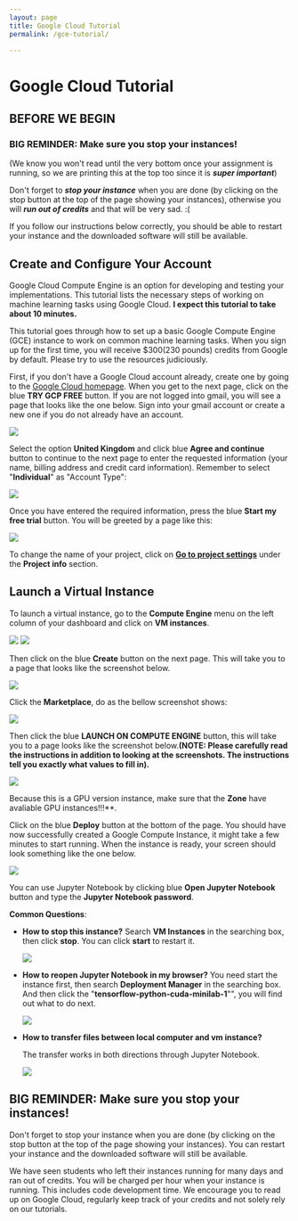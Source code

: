 ```yaml
---
layout: page
title: Google Cloud Tutorial
permalink: /gce-tutorial/

---
```


# Google Cloud Tutorial

## BEFORE WE BEGIN ## 
### BIG REMINDER: Make sure you stop your instances! ###
(We know you won't read until the very bottom once your assignment is running, so we are printing this at the top too since it is ***super important***)

Don't forget to ***stop your instance*** when you are done (by clicking on the stop button at the top of the page showing your instances), otherwise you will ***run out of credits*** and that will be very sad. :( 

If you follow our instructions below correctly, you should be able to restart your instance and the downloaded software will still be available.

## Create and Configure Your Account ##

Google Cloud Compute Engine is an option for developing and testing your implementations. This tutorial lists the necessary steps of working on machine learning tasks using Google Cloud. **I expect this tutorial to take about 10 minutes.**

This tutorial goes through how to set up a basic Google Compute Engine (GCE) instance to work on common machine learning tasks. When you sign up for the first time, you will receive $300(230 pounds) credits from Google by default. Please try to use the resources judiciously.

First, if you don't have a Google Cloud account already, create one by going to the [Google Cloud homepage](https://cloud.google.com/). When you get to the next page, click on the blue **TRY GCP FREE** button. If you are not logged into gmail, you will see a page that looks like the one below. Sign into your gmail account or create a new one if you do not already have an account. 

<div class='fig figcenter fighighlight'>
  <img src='/screenshot/step1.png'>
</div>

Select the option **United Kingdom** and click blue **Agree and continue** button to continue to the next page to enter the requested information (your name, billing address and credit card information). Remember to select "**Individual**" as "Account Type":

<div class='fig figcenter fighighlight'>
    <img src='/screenshot/step2.png'>
</div>

Once you have entered the required information, press the blue **Start my free trial** button. You will be greeted by a page like this: 

<div class='fig figcenter fighighlight'>
    <img src='/screenshot/GCP DASHABOARD.png'>
</div>

To change the name of your project, click on [**Go to project settings**](console.cloud.google.com/iam-admin/settings/project) under the **Project info** section.

## Launch a Virtual Instance ##

To launch a virtual instance, go to the **Compute Engine** menu on the left column of your dashboard and click on **VM instances**. 
<div class='fig figcenter fighighlight'>
  <img src='/screenshot/vm instance.png'>
  <img src='/screenshot/create.png'> 
</div>

Then click on the blue **Create** button on the next page. This will take you to a page that looks like the screenshot below.

<div class='fig figcenter fighighlight'>
  <img src='/screenshot/marketplace.png'>
</div>

Click the **Marketplace**, do as the bellow screenshot shows:


<div class='fig figcenter fighighlight'>
  <img src='/screenshot/AISE.png'>
</div>

Then click the blue **LAUNCH ON COMPUTE ENGINE** button, this will take you to a page looks like the screenshot below.**(NOTE: Please carefully read the instructions in addition to looking at the screenshots. The instructions tell you exactly what values to fill in).** 

<div class='fig figcenter fighighlight'>
  <img src='/screenshot/deploy.png'>
</div>

Because this is a GPU version instance, make sure that the **Zone** have avaliable GPU instances!!!**.

Click on the blue **Deploy** button at the bottom of the page. You should have now successfully created a Google Compute Instance, it might take a few minutes to start running. When the instance is ready, your screen should look something like the one below.

<div class='fig figcenter fighighlight'>
  <img src='/screenshot/ssh-jupyternotebook.png'>
</div>

You can use Jupyter Notebook by clicking blue **Open Jupyter Notebook** button and  type the **Jupyter Notebook password**.

**Common Questions**:

- **How to stop this instance?** Search **VM Instances** in the searching box, then click **stop**. You can click **start** to restart it.
  
  <div class='fig figcenter fighighlight'>
  <img src='/screenshot/stop instances.png'>
  </div>

- **How to reopen Jupyter Notebook in my browser?** You need start the instance first, then search **Deployment Manager** in the searching box. And then click the "**tensorflow-python-cuda-minilab-1**"", you will find out what to do next. 
  <div class='fig figcenter fighighlight'>
  <img src='/screenshot/reopen jupyter.png'>
  </div>
 
- **How to transfer files between local computer and vm instance?**

  The transfer works in both directions through Jupyter Notebook.
  <div class='fig figcenter fighighlight'>
  <img src='/screenshot/transfer files.png'>
  </div>
 
## BIG REMINDER: Make sure you stop your instances! ##

Don't forget to stop your instance when you are done (by clicking on the stop button at the top of the page showing your instances). You can restart your instance and the downloaded software will still be available. 

We have seen students who left their instances running for many days and ran out of credits. You will be charged per hour when your instance is running. This includes code development time. We encourage you to read up on Google Cloud, regularly keep track of your credits and not solely rely on our tutorials.
